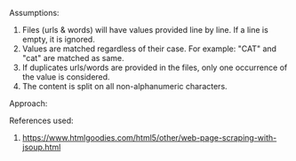 

Assumptions:

1. Files (urls & words) will have values provided line by line. If a line is empty, it is ignored.
2. Values are matched regardless of their case. For example: "CAT" and "cat" are matched as same.
3. If duplicates urls/words are provided in the files, only one occurrence of the value is considered.
4. The content is split on all non-alphanumeric characters.

Approach:







References used:
1. https://www.htmlgoodies.com/html5/other/web-page-scraping-with-jsoup.html
